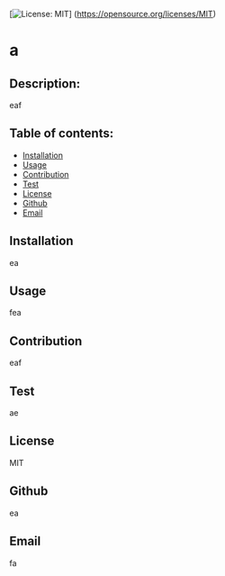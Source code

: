 [![License: MIT](https://img.shields.io/badge/License-MIT-yellow.svg)]  (https://opensource.org/licenses/MIT)
  
  # a
  
  ## Description:
  eaf
  
  ## Table of contents:
  - [Installation](#installation)
  - [Usage](#usage)
  - [Contribution](#contribution)
  - [Test](#test)
  - [License](#license)
  - [Github](#github)
  - [Email](#email)

  ## Installation
  ea

  ## Usage
  fea

  ## Contribution
  eaf

  ## Test
  ae

  ## License
  MIT

  ## Github
  ea

  ## Email
  fa
